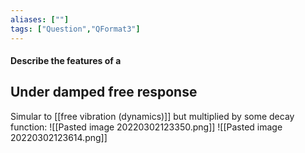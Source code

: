 ```yaml
---
aliases: [""]
tags: ["Question","QFormat3"]
---
```


#### Describe the features of a
## Under damped free response
Simular to [[free vibration (dynamics)]] but multiplied by some decay function:
![[Pasted image 20220302123350.png]]
![[Pasted image 20220302123614.png]]